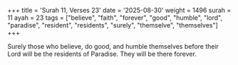 +++
title = 'Surah 11, Verses 23'
date = '2025-08-30'
weight = 1496
surah = 11
ayah = 23
tags = ["believe", "faith", "forever", "good", "humble", "lord", "paradise", "resident", "residents", "surely", "themselve", "themselves"]
+++

Surely those who believe, do good, and humble themselves before their Lord will be the residents of Paradise. They will be there forever.